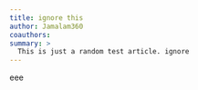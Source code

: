 ```yaml
---
title: ignore this
author: Jamalam360
coauthors:
summary: >
  This is just a random test article. ignore
---
```


eee
